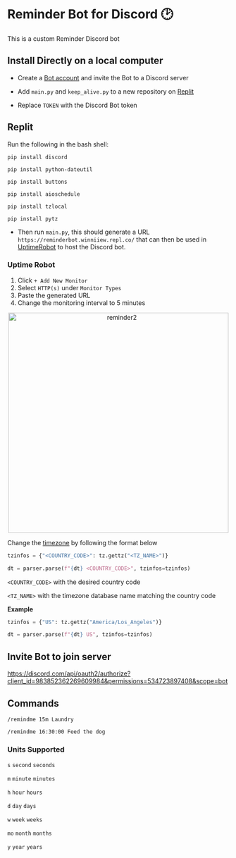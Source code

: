 # Reminder Bot for Discord 🕑
This is a custom Reminder Discord bot

## Install Directly on a local computer

- Create a [Bot account](https://discordpy.readthedocs.io/en/stable/discord.html) and invite the Bot to a Discord server

- Add `main.py` and `keep_alive.py` to a new repository on [Replit](https://replit.com/)

- Replace `TOKEN` with the Discord Bot token

## Replit

Run the following in the bash shell:

`pip install discord`

`pip install python-dateutil`

`pip install buttons`

`pip install aioschedule`

`pip install tzlocal`

`pip install pytz`

- Then run `main.py`, this should generate a URL `https://reminderbot.winniiew.repl.co/` that can then be used in [UptimeRobot](https://uptimerobot.com/) to host the Discord bot.

### Uptime Robot
1. Click `+ Add New Monitor`
2. Select `HTTP(s)` under `Monitor Types`
3. Paste the generated URL
4. Change the monitoring interval to 5 minutes

<p align="center">
<img width="500" alt="reminder2" src="https://user-images.githubusercontent.com/86391366/172505916-782aff26-2fb2-4c0a-abef-a5dd9e0767e1.PNG">
<p>

Change the [timezone](https://en.wikipedia.org/wiki/List_of_tz_database_time_zones) by following the format below

```python
tzinfos = {"<COUNTRY_CODE>": tz.gettz("<TZ_NAME>")}

dt = parser.parse(f"{dt} <COUNTRY_CODE>", tzinfos=tzinfos)
```
  
`<COUNTRY_CODE>` with the desired country code 
 
`<TZ_NAME>` with the timezone database name matching the country code
  
  
**Example**
```python
tzinfos = {"US": tz.gettz("America/Los_Angeles")}

dt = parser.parse(f"{dt} US", tzinfos=tzinfos)
```
  
## Invite Bot to join server
https://discord.com/api/oauth2/authorize?client_id=983852362269609984&permissions=534723897408&scope=bot

## Commands

`/remindme 15m Laundry`

`/remindme 16:30:00 Feed the dog`
  
 ### Units Supported
  
  `s` `second` `seconds` 
 
  `m` `minute` `minutes`
  
  `h` `hour` `hours`
  
  `d` `day` `days`
  
  `w` `week` `weeks`
  
  `mo` `month` `months`
  
  `y` `year` `years`




